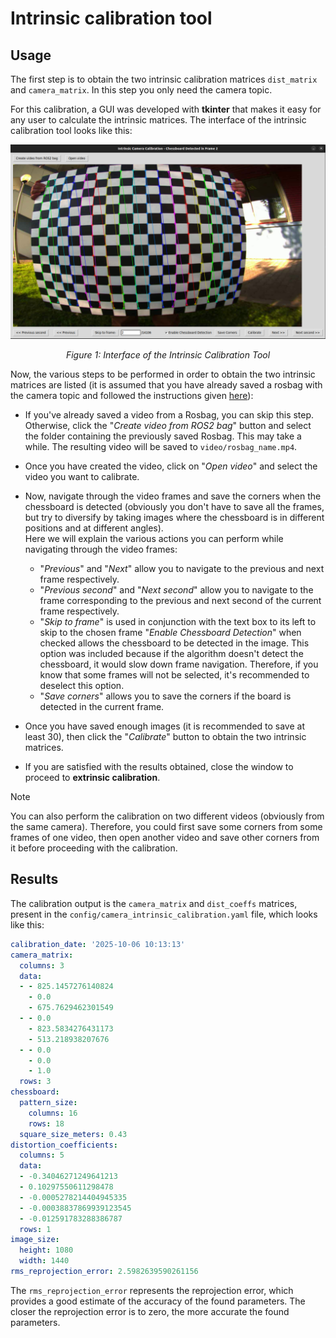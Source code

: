 # Intrinsic calibration tool

## Usage
The first step is to obtain the two intrinsic calibration matrices `dist_matrix` and `camera_matrix`. In this step you only need the camera topic.

For this calibration, a GUI was developed with **tkinter** that makes it easy for any user to calculate the intrinsic matrices.
The interface of the intrinsic calibration tool looks like this:
<div align="center">
   <img src="./images/intrinsic_calib_tool.png" alt="Intrinsic Calibration Tool Interface" width="1280"/>
   <p><em>Figure 1: Interface of the Intrinsic Calibration Tool</em></p>
</div>

Now, the various steps to be performed in order to obtain the two intrinsic matrices are listed (it is assumed that you have already saved a rosbag with the camera topic and followed the instructions given [here](./README.md)):

- If you've already saved a video from a Rosbag, you can skip this step. Otherwise, click the "*Create video from ROS2 bag*" button and select the folder containing the previously saved Rosbag. This may take a while. The resulting video will be saved to `video/rosbag_name.mp4`.

- Once you have created the video, click on "*Open video*" and select the video you want to calibrate.

- Now, navigate through the video frames and save the corners when the chessboard is detected (obviously you don't have to save all the frames, but try to diversify by taking images where the chessboard is in different positions and at different angles).  
Here we will explain the various actions you can perform while navigating through the video frames:

   - "*Previous*" and "*Next*" allow you to navigate to the previous and next frame respectively.
   - "*Previous second*" and "*Next second*" allow you to navigate to the frame corresponding to the previous and next second of the current frame respectively.
   - "*Skip to frame*" is used in conjunction with the text box to its left to skip to the chosen frame
   "*Enable Chessboard Detection*" when checked allows the chessboard to be detected in the image. This option was included because if the algorithm doesn't detect the chessboard, it would slow down frame navigation. Therefore, if you know that some frames will not be selected, it's recommended to deselect this option.
   - "*Save corners*" allows you to save the corners if the board is detected in the current frame.
- Once you have saved enough images (it is recommended to save at least 30), then click the "*Calibrate*" button to obtain the two intrinsic matrices.
- If you are satisfied with the results obtained, close the window to proceed to **extrinsic calibration**.

> [!NOTE]
> You can also perform the calibration on two different videos (obviously from the same camera). Therefore, you could first save some corners from some frames of one video, then open another video and save other corners from it before proceeding with the calibration.

## Results

The calibration output is the `camera_matrix` and `dist_coeffs` matrices, present in the `config/camera_intrinsic_calibration.yaml` file, which looks like this:

```yaml
calibration_date: '2025-10-06 10:13:13'
camera_matrix:
  columns: 3
  data:
  - - 825.1457276140824
    - 0.0
    - 675.7629462301549
  - - 0.0
    - 823.5834276431173
    - 513.218938207676
  - - 0.0
    - 0.0
    - 1.0
  rows: 3
chessboard:
  pattern_size:
    columns: 16
    rows: 18
  square_size_meters: 0.43
distortion_coefficients:
  columns: 5
  data:
  - -0.34046271249641213
  - 0.10297550611298478
  - -0.0005278214404945335
  - -0.00038837869939123545
  - -0.012591783288386787
  rows: 1
image_size:
  height: 1080
  width: 1440
rms_reprojection_error: 2.5982639590261156
```

The `rms_reprojection_error` represents the reprojection error, which provides a good estimate of the accuracy of the found parameters. The closer the reprojection error is to zero, the more accurate the found parameters.